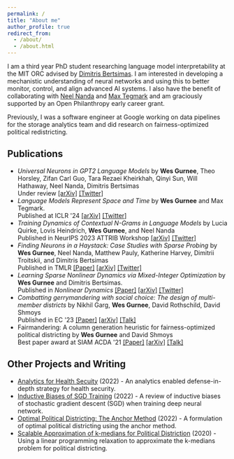 ```yaml
---
permalink: /
title: "About me"
author_profile: true
redirect_from: 
  - /about/
  - /about.html
---
```


I am a third year PhD student researching language model interpretability at the MIT ORC advised by [Dimitris Bertsimas](https://www.dbertsim.mit.edu/). I am interested in developing a mechanistic understanding of neural networks and using this to better monitor, control, and align advanced AI systems. I also have the benefit of collaborating with [Neel Nanda](https://www.neelnanda.io/about) and [Max Tegmark](https://tegmark.org/) and am graciously supported by an Open Philanthropy early career grant.

Previously, I was a software engineer at Google working on data pipelines for the storage analytics team and did research on fairness-optimized political redistricting.

## Publications

* *Universal Neurons in GPT2 Language Models* by **Wes Gurnee**, Theo Horsley, Zifan Carl Guo, Tara Rezaei Kheirkhah, Qinyi Sun, Will Hathaway, Neel Nanda, Dimitris Bertsimas <br>Under review [[arXiv]](https://arxiv.org/abs/2401.12181) [[Twitter]](https://twitter.com/wesg52/status/1749829624933322886)
* *Language Models Represent Space and Time* by **Wes Gurnee** and Max Tegmark. <br>Published at ICLR '24 [[arXiv]](https://arxiv.org/abs/2310.02207) [[Twitter]](https://twitter.com/wesg52/status/1709551516577902782)
* *Training Dynamics of Contextual N-Grams in Language Models* by Lucia Quirke, Lovis Heindrich, **Wes Gurnee**, and Neel Nanda <br>Published in NeurIPS 2023 ATTRIB Workshop [[arXiv]](https://arxiv.org/abs/2311.00863) [[Twitter]](https://twitter.com/lucia_quirke/status/1722970156073357750)
* *Finding Neurons in a Haystack: Case Studies with Sparse Probing* by **Wes Gurnee**, Neel Nanda, Matthew Pauly, Katherine Harvey, Dimitrii Troitskii, and Dimitris Bertsimas <br>Published in TMLR [[Paper]](https://openreview.net/pdf?id=JYs1R9IMJr) [[arXiv]](https://arxiv.org/abs/2305.01610) [[Twitter]](https://twitter.com/wesg52/status/1653750337373880322)
* *Learning Sparse Nonlinear Dynamics via Mixed-Integer Optimization* by **Wes Gurnee** and Dimitris Bertsimas. <br>Published in *Nonlinear Dynamics* [[Paper]](https://rdcu.be/dBm3R)  [[arXiv]](https://arxiv.org/abs/2206.00176) [[Twitter]](https://twitter.com/wesg52/status/1536397919254892546)
* *Combatting gerrymandering with social choice: The design of multi-member districts* by Nikhil Garg, **Wes Gurnee**, David Rothschild, David Shmoys <br>Published in EC '23 [[Paper]](https://dl.acm.org/doi/abs/10.1145/3490486.3538254)  [[arXiv]](https://arxiv.org/abs/2107.07083) [[Talk]](https://www.youtube.com/watch?v=ciD4ZelNgRk)
* Fairmandering: A column generation heuristic for fairness-optimized political districting by **Wes Gurnee** and David Shmoys <br> Best paper award at SIAM ACDA '21 [[Paper]](https://epubs.siam.org/doi/pdf/10.1137/1.9781611976830.9)  [[arXiv]](https://arxiv.org/abs/2103.11469) [[Talk]](https://mediaspace.bucknell.edu/media/Fairmandering+Generating+Fairness+optimized+Political+Districts+-+Wes+Gurnee%2C+MIT%2C+11+11+2021/1_yu6gcqsm/185503823)

## Other Projects and Writing

* [Analytics for Health Secuity](https://docs.google.com/document/d/14qh-eecQ1idLhH3vPWQXY2K71UURFKCxvjxdAgLuWaQ/edit?usp=sharing) (2022) - An analytics enabled defense-in-depth strategy for health security.
* [Inductive Biases of SGD Training](/files/sgd_biases.pdf) (2022) - A review of inductive biases of stochastic gradient descent (SGD) when training deep neural network.
* [Optimal Political Districting: The Anchor Method](/files/anchor_method.pdf) (2022) - A formulation of optimal political districting using the anchor method.
* [Scalable Approximation of k-medians for Political Distriction](/files/Kmedians.pdf) (2020) - Using a linear programming relaxation to approximate the k-medians problem for political districting.